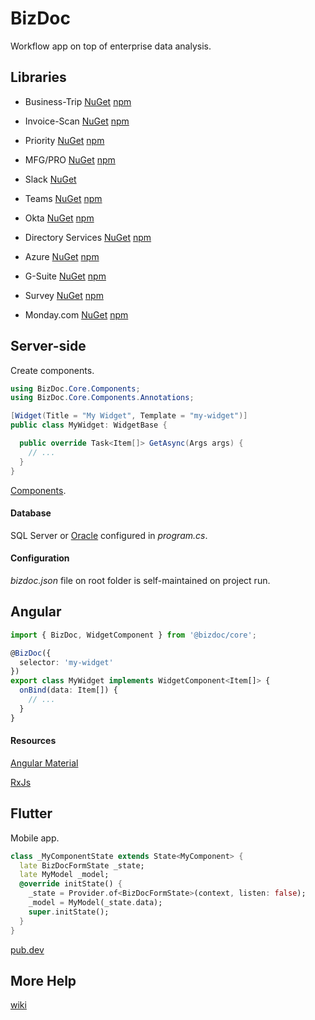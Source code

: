 # BizDoc

Workflow app on top of enterprise data analysis.

## Libraries

* Business-Trip [NuGet](https://www.nuget.org/packages/BizDoc.Applications.Business-Trip/) [npm](https://www.npmjs.com/package/@bizdoc-apps/business-trip)

* Invoice-Scan [NuGet](https://www.nuget.org/packages/BizDoc.Applications.Invoice-Scan/) [npm](https://www.npmjs.com/package/@bizdoc-apps/invoice-scan)

* Priority [NuGet](https://www.nuget.org/packages/BizDoc.Infrastructure.Priority) [npm](https://www.npmjs.com/@bizdoc/priority)

* MFG/PRO [NuGet](https://www.nuget.org/packages/BizDoc.Infrastructure.Mfg) [npm](https://www.npmjs.com/@bizdoc/mfg)

* Slack [NuGet](https://www.nuget.org/packages/BizDoc.Social.Slack) 

* Teams [NuGet](https://www.nuget.org/packages/BizDoc.Social.Teams) [npm](https://www.npmjs.com/@bizdoc/teams)

* Okta [NuGet](https://www.nuget.org/packages/BizDoc.Authentication.Okta) [npm](https://www.npmjs.com/@bizdoc/okta)

* Directory Services [NuGet](https://www.nuget.org/packages/BizDoc.Authentication.DirectoryServices) [npm](https://www.npmjs.com/@bizdoc/windows)

* Azure [NuGet](https://www.nuget.org/packages/BizDoc.Authentication.Azure) [npm](https://www.npmjs.com/@bizdoc/azure)

* G-Suite [NuGet](https://www.nuget.org/packages/BizDoc.Authentication.G-Suite) [npm](https://www.npmjs.com/@bizdoc/g-suite)

* Survey [NuGet](https://www.nuget.org/packages/BizDoc.Infrastructure.Survey) [npm](https://www.npmjs.com/@bizdoc/survey)

* Monday.com [NuGet](https://www.nuget.org/packages/BizDoc.Infrastructure.Monday) [npm](https://www.npmjs.com/@bizdoc/monday)

## Server-side

Create components.

```cs
using BizDoc.Core.Components;
using BizDoc.Core.Components.Annotations;

[Widget(Title = "My Widget", Template = "my-widget")]
public class MyWidget: WidgetBase {

  public override Task<Item[]> GetAsync(Args args) {
    // ...
  }
}
```

[Components](https://github.com/moding-il/bizdoc.core/wiki/Core-Components).

#### Database

SQL Server or [Oracle](https://www.nuget.org/packages/BizDoc.Storage.Oracle) configured in _program.cs_.

#### Configuration

_bizdoc.json_ file on root folder is self-maintained on project run.

## Angular

```ts
import { BizDoc, WidgetComponent } from '@bizdoc/core';

@BizDoc({
  selector: 'my-widget'
})
export class MyWidget implements WidgetComponent<Item[]> {
  onBind(data: Item[]) {
    // ...
  }
}
```

#### Resources

[Angular Material](https://material.angular.io/)

[RxJs](https://rxjs.dev/)

## Flutter

Mobile app.

```dart
class _MyComponentState extends State<MyComponent> {
  late BizDocFormState _state;
  late MyModel _model;
  @override initState() {
    _state = Provider.of<BizDocFormState>(context, listen: false);
    _model = MyModel(_state.data);
    super.initState();
  }
}
```

[pub.dev](https://pub.dev/packages/bizdoc)

## More Help

[wiki](https://github.com/moding-il/bizdoc.core/wiki)
